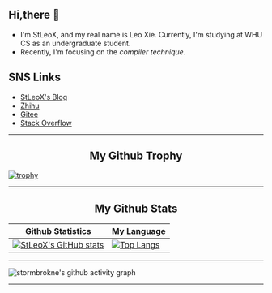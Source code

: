 ## Hi,there 👋
- I'm StLeoX, and my real name is Leo Xie. Currently, I'm studying at WHU CS as an undergraduate student.  
- Recently, I'm focusing on the _compiler technique_.  

## SNS Links
- [StLeoX's Blog](https://stleox.github.io/)
- [Zhihu](https://www.zhihu.com/people/stleox)
- [Gitee](https://gitee.com/stleox)
- [Stack Overflow](https://stackoverflow.com/users/13881588/st-leo-x)

<hr>

<p align="center">
  <h2 align="center">My Github Trophy</h2>
</p>

[![trophy](https://github-profile-trophy.vercel.app/?username=stleox&margin-w=40&margin-h=40)](https://github.com/stleox)

<hr>

<p align="center">
 <h2 align="center">My Github Stats</h2>

| Github Statistics                                                                                           | My Language                                                                                                                 |
| ----------------------------------------------------------------------------------------------------------- | --------------------------------------------------------------------------------------------------------------------------- |
|[![StLeoX's GitHub stats](https://github-readme-stats.vercel.app/api?username=StLeoX&show_icons=true&theme=dracula)](https://github.com/anuraghazra/github-readme-stats)|[![Top Langs](https://github-readme-stats.vercel.app/api/top-langs/?username=StLeoX&layout=compact)](https://github.com/anuraghazra/github-readme-stats)|

<hr>

![stormbrokne's github activity graph](https://activity-graph.herokuapp.com/graph?username=stleox&bg_color=ffffff&color=708090&line=00bfff&point=24292e&area_color=87cefa&area=true&hide_border=true)

<hr>
